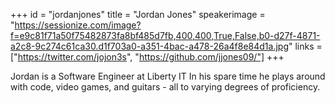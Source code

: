 +++
id = "jordanjones"
title = "Jordan Jones"
speakerimage = "https://sessionize.com/image?f=e9c81f71a50f75482873fa8bf485d7fb,400,400,True,False,b0-d27f-4871-a2c8-9c274c61ca30.d1f703a0-a351-4bac-a478-26a4f8e84d1a.jpg"
links = ["https://twitter.com/jojon3s", "https://github.com/jjones09/"]
+++

Jordan is a Software Engineer at Liberty IT
In his spare time he plays around with code, video games, and guitars - all to varying degrees of proficiency.